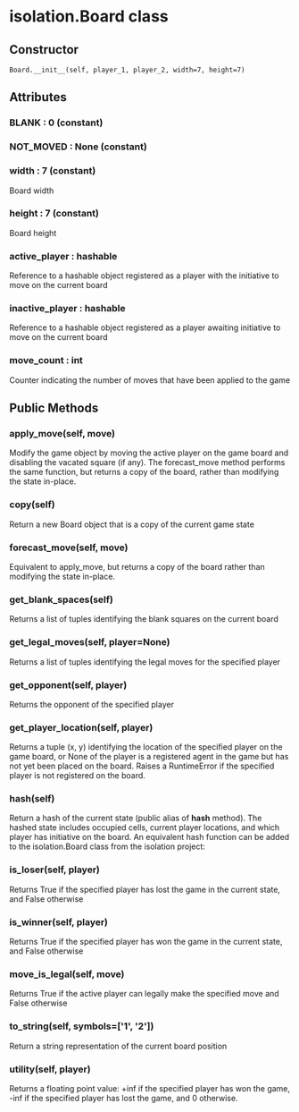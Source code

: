 
# isolation.Board class

## Constructor

    Board.__init__(self, player_1, player_2, width=7, height=7)

## Attributes

### BLANK : 0 (constant)

### NOT_MOVED : None (constant)

### width : 7 (constant)

Board width

### height : 7 (constant)

Board height

### active_player : hashable

Reference to a hashable object registered as a player with the initiative to move on the current board

### inactive_player : hashable

Reference to a hashable object registered as a player awaiting initiative to move on the current board

### move_count : int

Counter indicating the number of moves that have been applied to the game

## Public Methods

### apply_move(self, move)
    
Modify the game object by moving the active player on the game board and disabling the vacated square (if any). The forecast_move method performs the same function, but returns a copy of the board, rather than modifying the state in-place.

### copy(self)

Return a new Board object that is a copy of the current game state

### forecast_move(self, move)

Equivalent to apply_move, but returns a copy of the board rather than modifying the state in-place.

### get_blank_spaces(self)

Returns a list of tuples identifying the blank squares on the current board

### get_legal_moves(self, player=None)

Returns a list of tuples identifying the legal moves for the specified player

### get_opponent(self, player)

Returns the opponent of the specified player

### get_player_location(self, player)

Returns a tuple (x, y) identifying the location of the specified player on the game board, or None of the player is a registered agent in the game but has not yet been placed on the board. Raises a RuntimeError if the specified player is not registered on the board.

### hash(self)

Return a hash of the current state (public alias of __hash__ method). The hashed state includes occupied cells, current player locations, and which player has initiative on the board. An equivalent hash function can be added to the isolation.Board class from the isolation project:

### is_loser(self, player)

Returns True if the specified player has lost the game in the current state, and False otherwise

### is_winner(self, player)

Returns True if the specified player has won the game in the current state, and False otherwise

### move_is_legal(self, move)

Returns True if the active player can legally make the specified move and False otherwise

### to_string(self, symbols=['1', '2'])

Return a string representation of the current board position

### utility(self, player)

Returns a floating point value: +inf if the specified player has won the game, -inf if the specified player has lost the game, and 0 otherwise.

